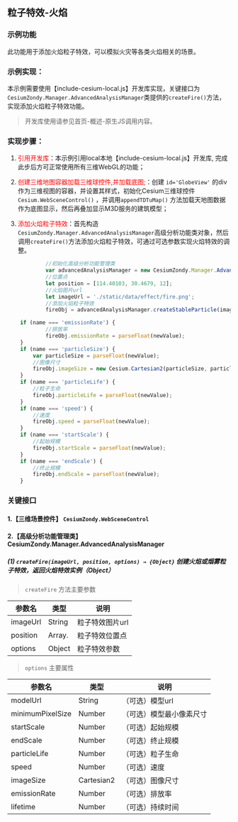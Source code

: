 ## 粒子特效-火焰

### 示例功能

此功能用于添加火焰粒子特效，可以模拟火灾等各类火焰相关的场景。

### 示例实现：

本示例需要使用【include-cesium-local.js】开发库实现，关键接口为`CesiumZondy.Manager.AdvancedAnalysisManager`类提供的`createFire()`方法，实现添加火焰粒子特效功能。

>开发库使用请参见首页-概述-原生JS调用内容。

### 实现步骤：

1. <font color=red>引用开发库</font>：本示例引用local本地【include-cesium-local.js】开发库, 完成此步后方可正常使用所有三维WebGL的功能；

2. <font color=red>创建三维地图容器加载三维球控件,并加载底图;</font>：创建 `id='GlobeView'` 的div作为三维视图的容器，并设置其样式，初始化Cesium三维球控件 `Cesium.WebSceneControl()` ，并调用`appendTDTuMap()` 方法加载天地图数据作为底图显示，然后再叠加显示M3D服务的建筑模型；


3. <font color=red>添加火焰粒子特效</font>：首先构造`CesiumZondy.Manager.AdvancedAnalysisManager`高级分析功能类对象，然后调用`createFire()`方法添加火焰粒子特效，可通过可选参数实现火焰特效的调整。

``` Javascript
            //初始化高级分析功能管理类
            var advancedAnalysisManager = new CesiumZondy.Manager.AdvancedAnalysisManager({ viewer: webGlobe.viewer });
            //位置点
            let position = [114.40103, 30.4679, 12];
            //火焰图片url
            let imageUrl = './static/data/effect/fire.png';
            //添加火焰粒子特效
            fireObj = advancedAnalysisManager.createStableParticle(imageUrl, position);

```
``` Javascript
    if (name === 'emissionRate') {
            //排放率
            fireObj.emissionRate = parseFloat(newValue);
    }
    if (name === 'particleSize') {
        var particleSize = parseFloat(newValue);
        //图像尺寸
        fireObj.imageSize = new Cesium.Cartesian2(particleSize, particleSize);
    }
    if (name === 'particleLife') {
        //粒子生命
        fireObj.particleLife = parseFloat(newValue);
    }
    if (name === 'speed') {
        //速度
        fireObj.speed = parseFloat(newValue);
    }
    if (name === 'startScale') {
        //起始规模
        fireObj.startScale = parseFloat(newValue);
    }
    if (name === 'endScale') {
        //终止规模
        fireObj.endScale = parseFloat(newValue);
    }
```

### 关键接口

#### 1.【三维场景控件】 `CesiumZondy.WebSceneControl` 

#### 2.【高级分析功能管理类】 CesiumZondy.Manager.AdvancedAnalysisManager

##### (1) `createFire(imageUrl, position, options) → {Object}` 创建火焰或烟雾粒子特效，返回火焰特效实例（Object）

> `createFire` 方法主要参数

|参数名|类型|说明|
|-|-|-|
|imageUrl|String |粒子特效图片url|
|position|Array.<Number> |粒子特效位置点|
|options|Object|粒子特效参数|

> `options` 主要属性

|参数名|类型|说明|
|-|-|-|
|modelUrl|String|（可选）模型url|
|minimumPixelSize|Number|（可选）模型最小像素尺寸|
|startScale|Number|（可选）起始规模|
|endScale|Number|（可选）终止规模|
|particleLife|Number|（可选）粒子生命|
|speed|Number|（可选）速度|
|imageSize|Cartesian2 |（可选）图像尺寸|
|emissionRate|Number|（可选）排放率|
|lifetime|Number|（可选）持续时间|
